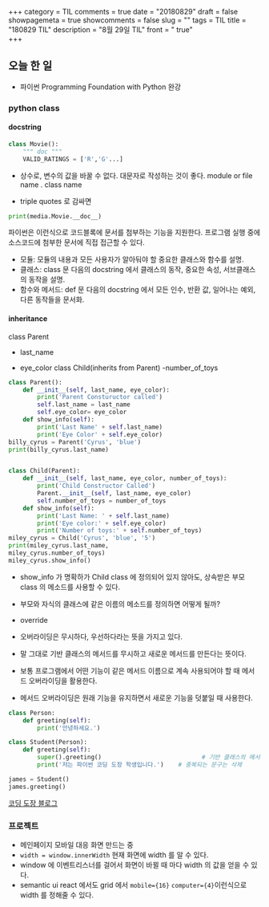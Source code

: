 +++
category = TIL
comments = true
date = "20180829"
draft = false
showpagemeta = true
showcomments = false
slug = ""
tags = TIL
title = "180829 TIL"
description = "8월 29일 TIL"
front =  " true"  
+++

## 오늘 한 일

- 파이썬 Programming Foundation with Python 완강

### python class

#### docstring

```py
class Movie():
    """ doc """
    VALID_RATINGS = ['R','G'...]
```

- 상수로, 변수의 값을 바꿀 수 없다. 대문자로 작성하는 것이 좋다.
  module or file name . class name

- triple quotes 로 감싸면

```py
print(media.Movie.__doc__)
```

파이썬은 이런식으로 코드블록에 문서를 첨부하는 기능을 지원한다.
프로그램 실행 중에 소스코드에 첨부한 문서에 직접 접근할 수 있다.

- 모듈: 모듈의 내용과 모든 사용자가 알아둬야 할 중요한 클래스와 함수를 설명.
- 클래스: class 문 다음의 docstring 에서 클래스의 동작, 중요한 속성, 서브클래스의 동작을 설명.
- 함수와 메서드: def 문 다음의 docstring 에서 모든 인수, 반환 값, 일어나는 예외, 다른 동작들을 문서화.

#### inheritance

class Parent

- last_name

- eye_color
  class Child(inherits from Parent)
  -number_of_toys

```py
class Parent():
    def __init__(self, last_name, eye_color):
        print('Parent Constuructor called')
        self.last_name = last_name
        self.eye_color= eye_color
    def show_info(self):
        print('Last Name' + self.last_name)
        print('Eye Color' + self.eye_color)
billy_cyrus = Parent('Cyrus', 'blue')
print(billy_cyrus.last_name)


class Child(Parent):
    def __init__(self, last_name, eye_color, number_of_toys):
        print('Child Constructor Called')
        Parent.__init__(self, last_name, eye_color)
        self.number_of_toys = number_of_toys
    def show_info(self):
        print('Last Name: ' + self.last_name)
        print('Eye color:' + self.eye_color)
        print('Number of toys:' + self.number_of_toys)
miley_cyrus = Child('Cyrus', 'blue', '5')
print(miley_cyrus.last_name,
miley_cyrus.number_of_toys)
miley_cyrus.show_info()
```

- show_info 가 명확하가 Child class 에 정의되어 있지 않아도, 상속받은 부모 class 의 메소드를 사용할 수 있다.

- 부모와 자식의 클래스에 같은 이름의 메소드를 정의하면 어떻게 될까?
- override
- 오버라이딩은 무시하다, 우선하다라는 뜻을 가지고 있다.
- 말 그대로 기반 클래스의 메서드를 무시하고 새로운 메서드를 만든다는 뜻이다.
- 보통 프로그램에서 어떤 기능이 같은 메서드 이름으로 계속 사용되어야 할 때 메서드 오버라이딩을 활용한다.
- 메서드 오버라이딩은 원래 기능을 유지하면서 새로운 기능을 덧붙일 때 사용한다.

```py
class Person:
    def greeting(self):
        print('안녕하세요.')

class Student(Person):
    def greeting(self):
        super().greeting()                            # 기반 클래스의 메서드 호출
        print('저는 파이썬 코딩 도장 학생입니다.')    # 중복되는 문구는 삭제

james = Student()
james.greeting()
```

[코딩 도장 블로그](https://dojang.io/mod/page/view.php?id=1085)

### 프로젝트

- 메인페이지 모바일 대응 화면 만드는 중
- `width = window.innerWidth` 현재 화면에 width 를 알 수 있다.
- window 에 이벤트리스너를 걸어서 화면이 바뀔 때 마다 width 의 값을 얻을 수 있다.
- semantic ui react 에서도 grid 에서 `mobile={16}` `computer={4}`이런식으로 width 를 정해줄 수 있다.

